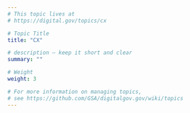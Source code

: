 ```yaml
---
# This topic lives at
# https://digital.gov/topics/cx

# Topic Title
title: "CX"

# description — keep it short and clear
summary: ""

# Weight
weight: 3

# For more information on managing topics,
# see https://github.com/GSA/digitalgov.gov/wiki/topics
---
```

